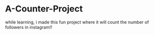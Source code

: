 # A-Counter-Project
 while learning, i made this fun project where it will count the number of followers in instagram!!
